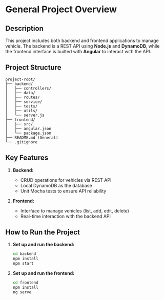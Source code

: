 # General Project Overview

## Description
This project includes both backend and frontend applications to manage vehicle. The backend is a REST API using **Node.js** and **DynamoDB**, while the frontend interface is builted with **Angular** to interact with the API.

## Project Structure
```
project-root/
├── backend/
│   ├── controllers/
│   ├── data/
│   ├── routes/
│   ├── service/
│   ├── tests/
│   ├── utils/
│   └── server.js
├── frontend/
│   ├── src/
│   ├── angular.json
│   └── package.json
├── README.md (General)
└── .gitignore
```

## Key Features
1. **Backend:**
   - CRUD operations for vehicles via REST API
   - Local DynamoDB as the database
   - Unit Mocha tests to ensure API reliability

2. **Frontend:**
   - Interface to manage vehicles (list, add, edit, delete)
   - Real-time interaction with the backend API

## How to Run the Project
1. **Set up and run the backend:**
   ```bash
   cd backend
   npm install
   npm start
   ```

2. **Set up and run the frontend:**
   ```bash
   cd frontend
   npm install
   ng serve
   ```